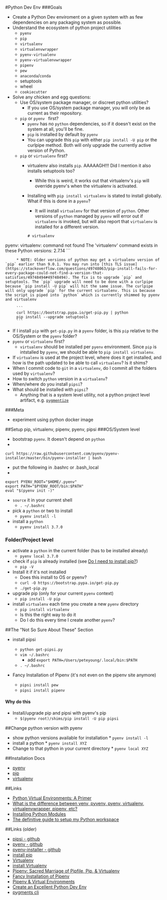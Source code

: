 #Python Dev Env
###Goals
* Create a Python Dev enviroment on a given system with as few dependencies on any packaging system as possible.
* Understand the ecosystem of python project utilities
   * `pyenv`
   * `pip`
   * `virtualenv`
   * `virtualenvwrapper`
   * `pyenv-virtualenv`
   * `pyenv-virtualenvwrapper`
   * `pipenv`
   * `pew`
   * `anaconda`/`conda`
   * setuptools
   * wheel
   * `cookiecutter`
* Solve any chicken and egg questions: 
   * Use OS/system package manager, or discreet python utilities?
      * If you use OS/system package manager, you will only be as current as their repository.
   * `pip` or `pyenv ` first?
      * `pyenv` has no `python` dependencies, so if it doesn't exist on the system at all, you'll be fine.
      * `pip` is installed by default by `pyenv`
      * You can upgrade this `pip` with either `pip install -U pip` or the curlpipe method. Both will only upgrade the currently active version of Python.
   * `pip` or `virtualenv` first?
      * virtualenv also installs `pip`. AAAAAGH!!! Did I mention it also installs setuptools too?
         * While this is weird, it works out that virtualenv's `pip` will override pyenv's when the virtualenv is activated.
      * Installing with `pip install virtualenv` is stated to install globally. What if this is done in a `pyenv`?
         * It will install `virtualenv` for that version of `python`. Other versions of `python` managed by `pyenv` will error out if `virtualenv` is invoked, but will also report that `virtualenv` is installed for a different version.
         
         ```
         # virtualenv
pyenv: virtualenv: command not found
The 'virtualenv' command exists in these Python versions:
  2.7.14
         ```
   
         * NOTE: Older versions of python may get a virtualenv version of `pip` earlier than 9.0.1. You may run into [this TLS issue](https://stackoverflow.com/questions/49748063/pip-install-fails-for-every-package-could-not-find-a-version-that-satisfies/49748494#49748494). The fix is to upgrade `pip` and setuptools. The `pip` upgrade will need to be done with a curlpipe because `pip install -U pip` will hit the same issue. The curlpipe will only upgrade `pip` for the current virtualenv. This is because the script is piped into `python` which is currently shimmed by pyenv and virtualenv
         
         ```
         curl https://bootstrap.pypa.io/get-pip.py | python
         pip install --upgrade setuptools
         ```
            
   * If I install `pip` with `get-pip.py` in a `pyenv` folder, is this `pip` relative to the OS/System or the `pyenv` folder?
   * `pyenv` or `virtualenv` first?
      * `virtualenv` should be installed per `pyenv` environment. Since `pip` is intstalled by `pyenv`, we should be able to `pip install virtualenv`.	
   * If `virtualenv` is used at the project level, where does it get installed, and how is the path updated to be able to call `virtualenv`? Is it shims?
   * When I commit code to `git` in a `virtualenv`, do I commit all the folders used by `virtualenv`?
   * How to switch `python` version in a `virtualenv`?
   * When/where do you install `pipsi`?
   * What should be installed with `pipsi`?
      * Anything that is a system level utility, not a python project level artifact, e.g. [`pygmentize`](http://pygments.org/docs/cmdline/)
      


###Meta
* experiment using python docker image

##Setup pip, virtualenv, pipenv, pyenv, pipsi
###OS/System level
* bootstrap `pyenv`. It doesn't depend on `python`
* 
```
curl https://raw.githubusercontent.com/pyenv/pyenv-installer/master/bin/pyenv-installer | bash
```

* put the following in .bashrc or .bash_local
* 
```
export PYENV_ROOT="$HOME/.pyenv"
export PATH="$PYENV_ROOT/bin:$PATH"
eval "$(pyenv init -)"
```
* `source` it in your current shell
   * `. ~/.bashrc`
* pick a `python` or two to install
   * `pyenv install -l`
* install a `python`
   * `pyenv install 3.7.0`

### Folder/Project level
* activate a `python` in the current folder (has to be installed already)
   * `pyenv local 3.7.0`
* check if `pip` is already installed (see [Do I need to install pip?](https://pip.pypa.io/en/stable/installing/#do-i-need-to-install-pip))
   * `pip -V`
* Install it if it's not installed
   * Does this install to OS or pyenv?
   * `curl -O https://bootstrap.pypa.io/get-pip.py`
   * `./get-pip.py`
* upgrade pip (only for your current `pyenv` context)
	* `pip install -U pip`
* install `virtualenv` each time you create a new `pyenv` directory
	* `pip install virtualenv`
	* Is this the right way to do it
	* Do I do this every time I create another `pyenv`?





##The "Not So Sure About These" Section

* install pipsi
	* `python get-pipsi.py`
	* `vim ~/.bashrc`
		* add `export PATH=/Users/peteyoung/.local/bin:$PATH`
	* `. ~/.bashrc`

* Fancy Installation of Pipenv (it's not even on the pipenv site anymore)
	* `pipsi install pew`
	* `pipsi install pipenv`
	 
#### Why do this
* Install/upgrade pip and pipsi with pyenv's pip
   * `$(pyenv root)/shims/pip install -U pip pipsi`


##Change python version with pyenv
* show python versions available for installation
   * 
`pyenv install -l`
* install a python
   * 
`pyenv install XYZ`
* Change to that python in your current directory
   * 
`pyenv local XYZ`


##Installation Docs
* [pyenv](https://github.com/pyenv/pyenv-installer#installation--update--uninstallation)
* [pip](https://virtualenv.pypa.io/en/stable/installation/)
* [virtualenv](https://virtualenv.pypa.io/en/stable/installation/)

##Links
* [Python Virtual Environments: A Primer](https://realpython.com/python-virtual-environments-a-primer/)
* [What is the difference between venv, pyvenv, pyenv, virtualenv, virtualenvwrapper, pipenv, etc?](https://stackoverflow.com/questions/41573587/what-is-the-difference-between-venv-pyvenv-pyenv-virtualenv-virtualenvwrappe)
* [Installing Python Modules](https://docs.python.org/3/installing/index.html)
* [The definitive guide to setup my Python workspace](https://medium.com/@henriquebastos/the-definitive-guide-to-setup-my-python-workspace-628d68552e14)

##Links (older)
* [pipsi - github](https://github.com/mitsuhiko/pipsi)
* [pyenv - github](https://github.com/pyenv/pyenv)
* [pyenv-installer - github](https://github.com/pyenv/pyenv-installer)
* [install pip](https://pip.pypa.io/en/stable/installing/)
* [Virtualenv](https://virtualenv.pypa.io/en/stable/)
* [install Virtualenv](https://virtualenv.pypa.io/en/stable/installation/)
* [Pipenv: Sacred Marriage of Pipfile, Pip, & Virtualenv](http://docs.pipenv.org/en/latest/)
* [Fancy Installation of Pipenv](http://docs.pipenv.org/en/latest/advanced.html#fancy-installation-of-pipenv)
* [Pipenv & Virtual Environments](http://docs.pipenv.org/en/latest/basics.html#make-sure-you-ve-got-python-pip)
* [Create an Excellent Python Dev Env](http://www.dougalmatthews.com/2016/Nov/12/create-an-excellent-python-dev-env/)
* [pygments cli](http://pygments.org/docs/cmdline/)